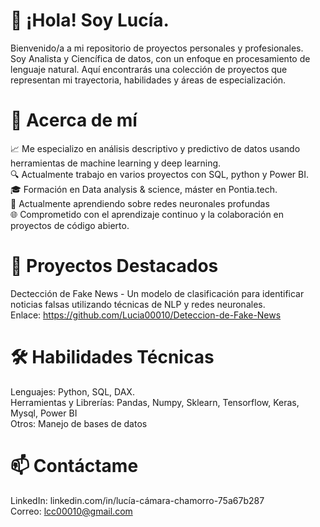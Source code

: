 # 👋 ¡Hola! Soy Lucía.
Bienvenido/a a mi repositorio de proyectos personales y profesionales.  
Soy Analista y Ciencífica de datos, con un enfoque en procesamiento de lenguaje natural. Aquí encontrarás una colección de proyectos que representan mi trayectoria, habilidades y áreas de especialización.

# 🚀 Acerca de mí  
📈 Me especializo en análisis descriptivo y predictivo de datos usando herramientas de machine learning y deep learning.  
🔍 Actualmente trabajo en varios proyectos con SQL, python y Power BI.  
🎓 Formación en Data analysis & science, máster en Pontia.tech.  
🌱 Actualmente aprendiendo sobre redes neuronales profundas  
🌐 Comprometido con el aprendizaje continuo y la colaboración en proyectos de código abierto.  

# 📂 Proyectos Destacados  
Dectección de Fake News - Un modelo de clasificación para identificar noticias falsas utilizando técnicas de NLP y redes neuronales.  
Enlace: https://github.com/Lucia00010/Deteccion-de-Fake-News  

# 🛠️ Habilidades Técnicas  
Lenguajes: Python, SQL, DAX.  
Herramientas y Librerías: Pandas, Numpy, Sklearn, Tensorflow, Keras, Mysql, Power BI  
Otros: Manejo de bases de datos  

# 📫 Contáctame  
LinkedIn: linkedin.com/in/lucía-cámara-chamorro-75a67b287  
Correo: lcc00010@gmail.com  
